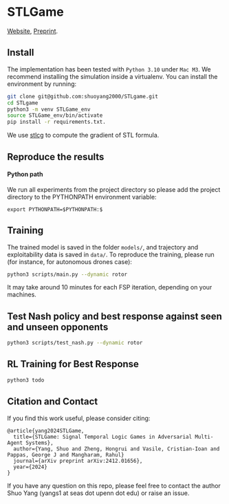 # STLGame
[Website](https://sites.google.com/view/stlgame), [Preprint](https://arxiv.org/pdf/2412.01656).

## Install
The implementation has been tested with `Python 3.10` under `Mac M3`. We recommend installing the simulation inside a virtualenv. You can install the environment by running:

```bash
git clone git@github.com:shuoyang2000/STLgame.git
cd STLgame
python3 -m venv STLGame_env
source STLGame_env/bin/activate
pip install -r requirements.txt.
```
We use [stlcg](https://github.com/StanfordASL/stlcg) to compute the gradient of STL formula.

## Reproduce the results

#### Python path
We run all experiments from the project directory so please add the project directory to the PYTHONPATH environment variable:
```
export PYTHONPATH=$PYTHONPATH:$
```

## Training

The trained model is saved in the folder `models/`, and trajectory and exploitability data is saved in `data/`.
To reproduce the training, please run (for instance, for autonomous drones case):
```bash
python3 scripts/main.py --dynamic rotor
```

It may take around 10 minutes for each FSP iteration, depending on your machines.

## Test Nash policy and best response against seen and unseen opponents

```bash
python3 scripts/test_nash.py --dynamic rotor
```

## RL Training for Best Response
```bash
python3 todo
```

## Citation and Contact
If you find this work useful, please consider citing:

```
@article{yang2024STLGame,
  title={STLGame: Signal Temporal Logic Games in Adversarial Multi-Agent Systems},
  author={Yang, Shuo and Zheng, Hongrui and Vasile, Cristian-Ioan and Pappas, George J and Mangharam, Rahul}
  journal={arXiv preprint arXiv:2412.01656},
  year={2024}
}
```

If you have any question on this repo, please feel free to contact the author Shuo Yang (yangs1 at seas dot upenn dot edu) or raise an issue.
